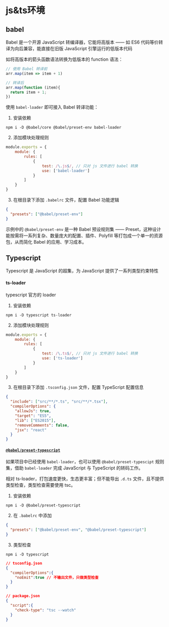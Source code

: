 # js&ts环境

## babel

Babel 是一个开源 JavaScript 转编译器，它能将高版本 —— 如 ES6 代码等价转译为向后兼容，能直接在旧版 JavaScript 引擎运行的低版本代码

如将高版本的箭头函数语法转换为低版本的 function 语法：

```js
// 使用 Babel 转译前
arr.map(item => item + 1)

// 转译后
arr.map(function (item){
  return item + 1;
})
```

使用 `babel-loader` 即可接入 Babel 转译功能：

1. 安装依赖

```shell
npm i -D @babel/core @babel/preset-env babel-loader
```

2. 添加模块处理规则

```js
module.exports = {
    module: {
        rules: [
            {
                test: /\.js$/, // 只对 js 文件进行 babel 转换
            	use: ['babel-loader']
            }
        ]
    }
}
```

3. 在根目录下添加 `.babelrc` 文件，配置 Babel 功能逻辑

```json
{
  "presets": ["@babel/preset-env"]
}
```

示例中的 `@babel/preset-env` 是一种 Babel 预设规则集 —— Preset，这种设计能按需将一系列复杂、数量庞大的配置、插件、Polyfill 等打包成一个单一的资源包，从而简化 Babel 的应用、学习成本。

## Typescript

Typescript 是 JavaScript 的超集，为 JavaScript 提供了一系列类型约束特性

#### ts-loader

typescript 官方的 loader

1. 安装依赖

```shell
npm i -D typescript ts-loader
```

2. 添加模块处理规则

```js
module.exports = {
    module: {
        rules: [
            {
                test: /\.ts$/, // 只对 js 文件进行 babel 转换
            	use: ['ts-loader']
            }
        ]
    }
}
```

3. 在根目录下添加 `.tsconfig.json` 文件，配置 TypeScript 配置信息

```json
{
  "include": ["src/**/*.ts", "src/**/*.tsx"],
  "compilerOptions": {
    "allowJs": true,
    "target": "ES5",
    "lib": ["ES2015"],
    "removeComments": false,
    "jsx": "react"
  }
}
```

#### [`@babel/preset-typescript`](https://babeljs.io/docs/en/babel-preset-typescript)

如果项目中已经使用 `babel-loader`，也可以使用 `@babel/preset-typescipt` 规则集，借助 `babel-loader` 完成 JavaScript 与 TypeScript 的转码工作。

相对 ts-loader，打包速度更快，生态更丰富；但不能导出 `.d.ts` 文件，且不提供类型检查，类型检查需要使用 tsc。

1. 安装依赖

```shell
npm i -D @babel/preset-typescript
```

2. 在 `.babelrc` 中添加

```json
{
  "presets": ["@babel/preset-env", "@babel/preset-typescript"]
}
```

3. 类型检查

```shell
npm i -D typescript
```

```json
// tsconfig.json
{
  "compilerOptions":{
    "noEmit":true // 不输出文件，只做类型检查
  }
}
```

```json
// package.json
{
  "script":{
    "check-type": "tsc --watch"
  }
}
```


